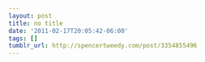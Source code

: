 ```yaml
---
layout: post
title: no title
date: '2011-02-17T20:05:42-06:00'
tags: []
tumblr_url: http://spencertweedy.com/post/3354855496
---
```

